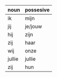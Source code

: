 | noun   | possesive |
|--------|-----------|
| ik     | mijn      |
| jij    | je/jouw   |
| hij    | zijn      |
| zij    | haar      |
| wij    | onze      |
| jullie | jullie    |
| zij    | hun       |